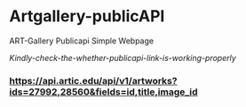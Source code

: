 # Artgallery-publicAPI
ART-Gallery Publicapi Simple Webpage

_Kindly-check-the-whether-publicapi-link-is-working-properly_

### https://api.artic.edu/api/v1/artworks?ids=27992,28560&fields=id,title,image_id


